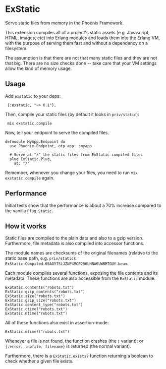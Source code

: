 ExStatic
========

Serve static files from memory in the Phoenix Framework.

This extension compiles all of a project's static assets
(e.g. Javascript, HTML, images, etc) into Erlang modules and loads
them into the Erlang VM, with the purpose of serving them fast and
without a dependency on a filesystem.

The assumption is that there are not that many static files and they
are not that big. There are no size checks done -- take care that your
VM settings allow the kind of memory usage.

Usage
-----

Add `exstatic` to your deps:

     {:exstatic, "~> 0.1"},

Then, compile your static files (by default it looks in `priv/static`):

     mix exstatic.compile

Now, tell your endpoint to serve the compiled files.

    defmodule MyApp.Endpoint do
      use Phoenix.Endpoint, otp_app: :myapp
      
      # Serve at "/" the static files from ExStatic compiled files
      plug ExStatic.Plug,
        at: "/"

Remember, whenever you change your files, you need to run `mix
exstatic.compile` again.


Performance
-----------

Initial tests show that the performance is about a 70% increase
compared to the vanilla `Plug.Static`.



How it works
------------

Static files are compiled to the plain data and also to a gzip
version. Furthermore, file metadata is also compiled into accessor
functions.

The module names are checksums of the original filenames (relative to
the static base path, e.g. `priv/static`):
`ExStatic.Compiled.66AGY7SLJZNP4MCP256LHNA6UWRMTGUY.beam`.

Each module compiles several functions, exposing the file contents and its metadata.
These functions are also accessible from the `ExStatic` module:

    ExStatic.contents("robots.txt")
    ExStatic.gzip_contents("robots.txt")
    ExStatic.size("robots.txt")
    ExStatic.gzip_size("robots.txt")
    ExStatic.content_type("robots.txt")
    ExStatic.ctime("robots.txt")
    ExStatic.mtime("robots.txt")

All of these functions also exist in assertion-mode:

    ExStatic.mtime!("robots.txt")

Whenever a file is not found, the function crashes (the `!` variant);
or `{:error, :nofile, filename}` is returned (the normal variant).

Furthermore, there is a `ExStatic.exists?` function returning a
boolean to check whether a given file exists.

